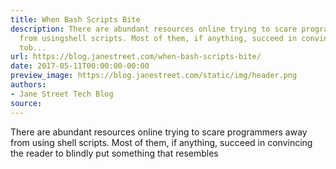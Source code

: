 ```yaml
---
title: When Bash Scripts Bite
description: There are abundant resources online trying to scare programmers away
  from usingshell scripts. Most of them, if anything, succeed in convincing the reader
  tob...
url: https://blog.janestreet.com/when-bash-scripts-bite/
date: 2017-05-11T00:00:00-00:00
preview_image: https://blog.janestreet.com/static/img/header.png
authors:
- Jane Street Tech Blog
source:
---
```


<p>There are abundant resources online trying to scare programmers away from using
shell scripts. Most of them, if anything, succeed in convincing the reader to
blindly put something that resembles</p>


